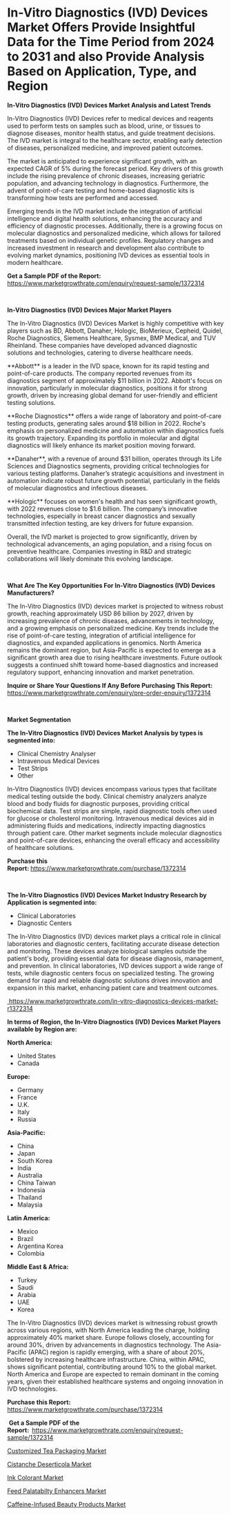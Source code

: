 <p><h1>In-Vitro Diagnostics (IVD) Devices Market Offers Provide Insightful Data for the Time Period from 2024 to 2031 and also Provide Analysis Based on Application, Type, and Region</h1></p><p><strong>In-Vitro Diagnostics (IVD) Devices Market Analysis and Latest Trends</strong></p>
<p><p>In-Vitro Diagnostics (IVD) Devices refer to medical devices and reagents used to perform tests on samples such as blood, urine, or tissues to diagnose diseases, monitor health status, and guide treatment decisions. The IVD market is integral to the healthcare sector, enabling early detection of diseases, personalized medicine, and improved patient outcomes.</p><p>The market is anticipated to experience significant growth, with an expected CAGR of 5% during the forecast period. Key drivers of this growth include the rising prevalence of chronic diseases, increasing geriatric population, and advancing technology in diagnostics. Furthermore, the advent of point-of-care testing and home-based diagnostic kits is transforming how tests are performed and accessed.</p><p>Emerging trends in the IVD market include the integration of artificial intelligence and digital health solutions, enhancing the accuracy and efficiency of diagnostic processes. Additionally, there is a growing focus on molecular diagnostics and personalized medicine, which allows for tailored treatments based on individual genetic profiles. Regulatory changes and increased investment in research and development also contribute to evolving market dynamics, positioning IVD devices as essential tools in modern healthcare.</p></p>
<p><strong>Get a Sample PDF of the Report:&nbsp;</strong> <a href="https://www.marketgrowthrate.com/enquiry/request-sample/1372314">https://www.marketgrowthrate.com/enquiry/request-sample/1372314</a></p>
<p>&nbsp;</p>
<p><strong>In-Vitro Diagnostics (IVD) Devices Major Market Players</strong></p>
<p><p>The In-Vitro Diagnostics (IVD) Devices Market is highly competitive with key players such as BD, Abbott, Danaher, Hologic, BioMerieux, Cepheid, Quidel, Roche Diagnostics, Siemens Healthcare, Sysmex, BMP Medical, and TUV Rheinland. These companies have developed advanced diagnostic solutions and technologies, catering to diverse healthcare needs.</p><p>**Abbott** is a leader in the IVD space, known for its rapid testing and point-of-care products. The company reported revenues from its diagnostics segment of approximately $11 billion in 2022. Abbott's focus on innovation, particularly in molecular diagnostics, positions it for strong growth, driven by increasing global demand for user-friendly and efficient testing solutions.</p><p>**Roche Diagnostics** offers a wide range of laboratory and point-of-care testing products, generating sales around $18 billion in 2022. Roche's emphasis on personalized medicine and automation within diagnostics fuels its growth trajectory. Expanding its portfolio in molecular and digital diagnostics will likely enhance its market position moving forward.</p><p>**Danaher**, with a revenue of around $31 billion, operates through its Life Sciences and Diagnostics segments, providing critical technologies for various testing platforms. Danaher’s strategic acquisitions and investment in automation indicate robust future growth potential, particularly in the fields of molecular diagnostics and infectious diseases.</p><p>**Hologic** focuses on women's health and has seen significant growth, with 2022 revenues close to $1.6 billion. The company’s innovative technologies, especially in breast cancer diagnostics and sexually transmitted infection testing, are key drivers for future expansion.</p><p>Overall, the IVD market is projected to grow significantly, driven by technological advancements, an aging population, and a rising focus on preventive healthcare. Companies investing in R&D and strategic collaborations will likely dominate this evolving landscape.</p></p>
<p>&nbsp;</p>
<p><strong>What Are The Key Opportunities For In-Vitro Diagnostics (IVD) Devices Manufacturers?</strong></p>
<p><p>The In-Vitro Diagnostics (IVD) devices market is projected to witness robust growth, reaching approximately USD 86 billion by 2027, driven by increasing prevalence of chronic diseases, advancements in technology, and a growing emphasis on personalized medicine. Key trends include the rise of point-of-care testing, integration of artificial intelligence for diagnostics, and expanded applications in genomics. North America remains the dominant region, but Asia-Pacific is expected to emerge as a significant growth area due to rising healthcare investments. Future outlook suggests a continued shift toward home-based diagnostics and increased regulatory support, enhancing innovation and market penetration.</p></p>
<p><strong>Inquire or Share Your Questions If Any Before Purchasing This Report:</strong> <a href="https://www.marketgrowthrate.com/enquiry/pre-order-enquiry/1372314">https://www.marketgrowthrate.com/enquiry/pre-order-enquiry/1372314</a></p>
<p>&nbsp;</p>
<p><strong>Market Segmentation</strong></p>
<p><strong>The In-Vitro Diagnostics (IVD) Devices Market Analysis by types is segmented into:</strong></p>
<p><ul><li>Clinical Chemistry Analyser</li><li>Intravenous Medical Devices</li><li>Test Strips</li><li>Other</li></ul></p>
<p><p>In-Vitro Diagnostics (IVD) devices encompass various types that facilitate medical testing outside the body. Clinical chemistry analyzers analyze blood and body fluids for diagnostic purposes, providing critical biochemical data. Test strips are simple, rapid diagnostic tools often used for glucose or cholesterol monitoring. Intravenous medical devices aid in administering fluids and medications, indirectly impacting diagnostics through patient care. Other market segments include molecular diagnostics and point-of-care devices, enhancing the overall efficacy and accessibility of healthcare solutions.</p></p>
<p><strong>Purchase this Report:&nbsp;</strong><a href="https://www.marketgrowthrate.com/purchase/1372314">https://www.marketgrowthrate.com/purchase/1372314</a></p>
<p>&nbsp;</p>
<p><strong>The In-Vitro Diagnostics (IVD) Devices Market Industry Research by Application is segmented into:</strong></p>
<p><ul><li>Clinical Laboratories</li><li>Diagnostic Centers</li></ul></p>
<p><p>The In-Vitro Diagnostics (IVD) devices market plays a critical role in clinical laboratories and diagnostic centers, facilitating accurate disease detection and monitoring. These devices analyze biological samples outside the patient's body, providing essential data for disease diagnosis, management, and prevention. In clinical laboratories, IVD devices support a wide range of tests, while diagnostic centers focus on specialized testing. The growing demand for rapid and reliable diagnostic solutions drives innovation and expansion in this market, enhancing patient care and treatment outcomes.</p></p>
<p><a href="https://www.marketgrowthrate.com/in-vitro-diagnostics-devices-market-r1372314">&nbsp;https://www.marketgrowthrate.com/in-vitro-diagnostics-devices-market-r1372314</a></p>
<p><strong>In terms of Region, the In-Vitro Diagnostics (IVD) Devices Market Players available by Region are:</strong></p>
<p>
    <p> <strong> North America: </strong>
        <ul>
            <li>United States</li>
            <li>Canada</li>
        </ul>
        </p> 
    <p> <strong> Europe: </strong>
        <ul>
            <li>Germany</li>
            <li>France</li>
            <li>U.K.</li>
            <li>Italy</li>
            <li>Russia</li>
        </ul>
        </p> 
    <p> <strong> Asia-Pacific: </strong>
        <ul>
            <li>China</li>
            <li>Japan</li>
            <li>South Korea</li>
            <li>India</li>
            <li>Australia</li>
            <li>China Taiwan</li>
            <li>Indonesia</li>
            <li>Thailand</li>
            <li>Malaysia</li>
        </ul>
        </p> 
    <p> <strong> Latin America: </strong>
        <ul>
            <li>Mexico</li>
            <li>Brazil</li>
            <li>Argentina Korea</li>
            <li>Colombia</li>
        </ul>
        </p> 
    <p> <strong> Middle East & Africa: </strong>
        <ul>
            <li>Turkey</li>
            <li>Saudi</li>
            <li>Arabia</li>
            <li>UAE</li>
            <li>Korea</li>
        </ul>
    </p>
    </p>
<p><p>The In-Vitro Diagnostics (IVD) devices market is witnessing robust growth across various regions, with North America leading the charge, holding approximately 40% market share. Europe follows closely, accounting for around 30%, driven by advancements in diagnostics technology. The Asia-Pacific (APAC) region is rapidly emerging, with a share of about 20%, bolstered by increasing healthcare infrastructure. China, within APAC, shows significant potential, contributing around 10% to the global market. North America and Europe are expected to remain dominant in the coming years, given their established healthcare systems and ongoing innovation in IVD technologies.</p></p>
<p><strong>Purchase this Report: </strong><a href="https://www.marketgrowthrate.com/purchase/1372314">https://www.marketgrowthrate.com/purchase/1372314</a></p>
<p>&nbsp;<strong>Get a Sample PDF of the Report:&nbsp;&nbsp;</strong><a href="https://www.marketgrowthrate.com/enquiry/request-sample/1372314">https://www.marketgrowthrate.com/enquiry/request-sample/1372314</a></p>
<p><strong></strong></p>
<p><p><a href="https://github.com/MarlinNader2023/Market-Research-Report-List-1/blob/main/customized-tea-packaging-market.md">Customized Tea Packaging Market</a></p><p><a href="https://www.linkedin.com/pulse/navigating-global-cistanche-deserticola-market-from-trends-yke6e">Cistanche Deserticola Market</a></p><p><a href="https://issuu.com/reportprime-2/docs/ink-colorant-market-size-2030.pptx_0d346d74df9549">Ink Colorant Market</a></p><p><a href="https://medium.com/@marielesch2023/feed-palatabilty-enhancers-market-outlook-and-forecast-from-2024-to-2031-610e9a4767b6?postPublishedType=repub">Feed Palatabilty Enhancers Market</a></p><p><a href="https://github.com/santosh758595/Market-Research-Report-List-6/blob/main/caffeine-infused-beauty-products-market.md">Caffeine-Infused Beauty Products Market</a></p></p>